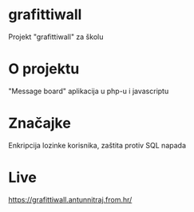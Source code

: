 # grafittiwall
Projekt "grafittiwall" za školu
# O projektu
"Message board" aplikacija u php-u i javascriptu
# Značajke
Enkripcija lozinke korisnika, zaštita protiv SQL napada
# Live
https://grafittiwall.antunnitraj.from.hr/
